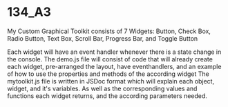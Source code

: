 # 134_A3
My Custom Graphical Toolkit consists of 7 Widgets: Button, Check Box, Radio Button, Text Box, Scroll Bar, Progress Bar, and Toggle Button

Each widget will have an event handler whenever there is a state change in the console.
The demo.js file will consist of code that will already create each widget, pre-arranged the layout, have eventhandlers, and an example of how to use the properties and methods of the according widget
The mytoolkit.js file is written in JSDoc format which will explain each object, widget, and it's variables. As well as the corresponding values and functions each widget returns, and the according parameters needed.
